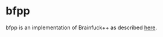 # bfpp
bfpp is an implementation of Brainfuck++ as described [here](https://www.codeabbey.com/index/wiki/brainfuck).

